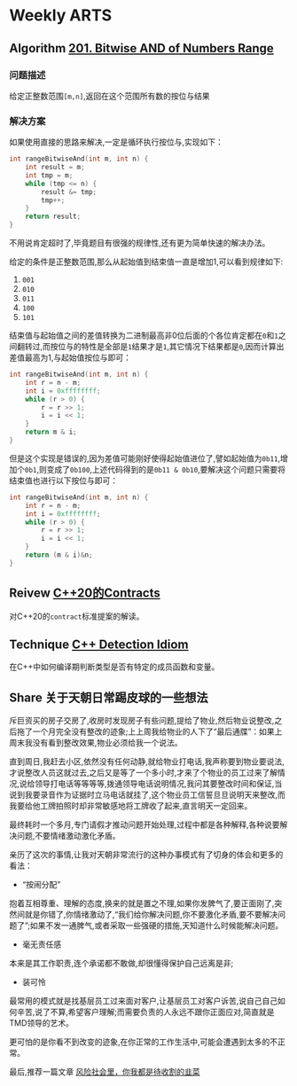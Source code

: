 # Weekly ARTS

## Algorithm [201. Bitwise AND of Numbers Range](https://leetcode.com/problems/bitwise-and-of-numbers-range/description/)

### 问题描述

给定正整数范围`[m,n]`,返回在这个范围所有数的按位与结果

### 解决方案

如果使用直接的思路来解决,一定是循环执行按位与,实现如下：

```C++
int rangeBitwiseAnd(int m, int n) {
    int result = m;
    int tmp = m;
    while (tmp <= n) {
        result &= tmp;
        tmp++;
    }
    return result;
}
```

不用说肯定超时了,毕竟题目有很强的规律性,还有更为简单快速的解决办法。

给定的条件是正整数范围,那么从起始值到结束值一直是增加1,可以看到规律如下:

1. `001`
2. `010`
3. `011`
4. `100`
5. `101`

结束值与起始值之间的差值转换为二进制最高非0位后面的个各位肯定都在`0`和`1`之间翻转过,而按位与的特性是全部是`1`结果才是`1`,其它情况下结果都是`0`,因而计算出差值最高为1,与起始值按位与即可：

```C++
int rangeBitwiseAnd(int m, int n) {
    int r = n - m;
    int i = 0xffffffff;
    while (r > 0) {
        r = r >> 1;
        i = i << 1;
    }
    return m & i;
}
```

但是这个实现是错误的,因为差值可能刚好使得起始值进位了,譬如起始值为`0b11`,增加个`0b1`,则变成了`0b100`,上述代码得到的是`0b11 & 0b10`,要解决这个问题只需要将结束值也进行以下按位与即可：

```C++
int rangeBitwiseAnd(int m, int n) {
    int r = n - m;
    int i = 0xffffffff;
    while (r > 0) {
        r = r >> 1;
        i = i << 1;
    }
    return (m & i)&n;
}
```

## Reivew [C++20的Contracts](AboutContracts.md)

对C++20的`contract`标准提案的解读。

## Technique [C++ Detection Idiom](CppDetectionIdiom.md)

在C++中如何编译期判断类型是否有特定的成员函数和变量。

## Share 关于天朝日常踢皮球的一些想法

斥巨资买的房子交房了,收房时发现房子有些问题,提给了物业,然后物业说整改,之后拖了一个月完全没有整改的迹象;上上周我给物业的人下了“最后通牒”：如果上周末我没有看到整改效果,物业必须给我一个说法。

直到周日,我赶去小区,依然没有任何动静,就给物业打电话,我声称要到物业要说法,才说整改人员这就过去,之后又是等了一个多小时,才来了个物业的员工过来了解情况,说给领导打电话等等等等,拨通领导电话说明情况,我问其要整改时间和保证,当说到我要录音作为证据时立马电话就挂了,这个物业员工信誓旦旦说明天来整改,而我要给他工牌拍照时却非常敏感地将工牌收了起来,直言明天一定回来。

最终耗时一个多月,专门请假才推动问题开始处理,过程中都是各种解释,各种说要解决问题,不要情绪激动激化矛盾。

亲历了这次的事情,让我对天朝非常流行的这种办事模式有了切身的体会和更多的看法：

- “按闹分配”

抱着互相尊重、理解的态度,换来的就是置之不理,如果你发脾气了,要正面刚了,突然间就是你错了,你情绪激动了,“我们给你解决问题,你不要激化矛盾,要不要解决问题了”;如果不发一通脾气,或者采取一些强硬的措施,天知道什么时候能解决问题。

- 毫无责任感

本来是其工作职责,连个承诺都不敢做,却很懂得保护自己远离是非;

- 装可怜

最常用的模式就是找基层员工过来面对客户,让基层员工对客户诉苦,说自己自己如何辛苦,说了不算,希望客户理解;而需要负责的人永远不跟你正面应对,简直就是TMD领导的艺术。

更可怕的是你看不到改变的迹象,在你正常的工作生活中,可能会遭遇到太多的不正常。

最后,推荐一篇文章 [风险社会里，你我都是待收割的韭菜](https://mp.weixin.qq.com/s?__biz=MjM5ODIwNDIwMA==&mid=2652694697&idx=1&sn=853681961f06663ccb83695d7817a60d&chksm=bd260eee8a5187f80403be7d98d2e8a710aee659bc5f39940842ab8105ef04b0cc2b67db3418&mpshare=1&scene=1&srcid=0809cU2bMGO2arbnftElVXER#rd)

